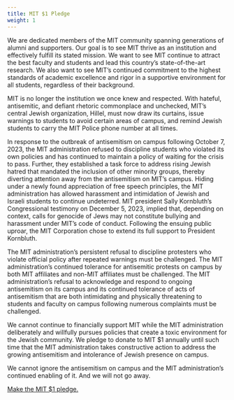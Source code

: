 ```yaml
---
title: MIT $1 Pledge
weight: 1
---
```


We are dedicated members of the MIT community spanning generations of alumni and supporters. Our goal is to see MIT thrive as an institution and effectively fulfill its stated mission. We want to see MIT continue to attract the best faculty and students and lead this country’s state-of-the-art research. We also want to see MIT’s continued commitment to the highest standards of academic excellence and rigor in a supportive environment for all students, regardless of their background.

MIT is no longer the institution we once knew and respected. With hateful, antisemitic, and defiant rhetoric commonplace and unchecked, MIT’s central Jewish organization, Hillel, must now draw its curtains, issue warnings to students to avoid certain areas of campus, and remind Jewish students to carry the MIT Police phone number at all times.

In response to the outbreak of antisemitism on campus following October 7, 2023, the MIT administration refused to discipline students who violated its own policies and has continued to maintain a policy of waiting for the crisis to pass. Further, they established a task force to address rising Jewish hatred that mandated the inclusion of other minority groups, thereby diverting attention away from the antisemitism on MIT’s campus. Hiding under a newly found appreciation of free speech principles, the MIT administration has allowed harassment and intimidation of Jewish and Israeli students to continue undeterred. MIT president Sally Kornbluth’s Congressional testimony on December 5, 2023, implied that, depending on context, calls for genocide of Jews may not constitute bullying and harassment under MIT’s code of conduct. Following the ensuing public uproar, the MIT Corporation chose to extend its full support to President Kornbluth.

The MIT administration’s persistent refusal to discipline protesters who violate official policy after repeated warnings must be challenged. The MIT administration’s continued tolerance for antisemitic protests on campus by both MIT affiliates and non-MIT affiliates must be challenged. The MIT administration’s refusal to acknowledge and respond to ongoing antisemitism on its campus and its continued tolerance of acts of antisemitism that are both intimidating and physically threatening to students and faculty on campus following numerous complaints must be challenged.

We cannot continue to financially support MIT while the MIT administration deliberately and willfully pursues policies that create a toxic environment for the Jewish community. We pledge to donate to MIT $1 annually until such time that the MIT administration takes constructive action to address the growing antisemitism and intolerance of Jewish presence on campus.

We cannot ignore the antisemitism on campus and the MIT administration’s continued enabling of it. And we will not go away.

[Make the MIT $1 pledge.](https://forms.gle/y5vqK7tLs1TZ4phu8)
